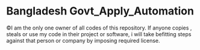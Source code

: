 # Bangladesh Govt_Apply_Automation
©I am the only one owner of all codes of this repository. If anyone copies , steals or use my code in their project or software, i will take befitting steps against that person or company by imposing required license.
